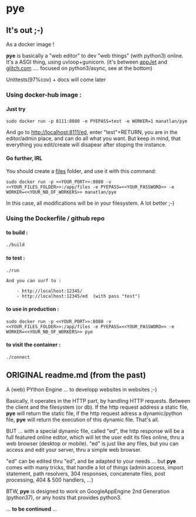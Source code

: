 # pye

## It's out ;-)

As a docker image !

**pye** is basically a "web editor" to dev "web things" (with python3) online. It's a ASGI thing, using uvloop+gunicorn. (it's between [appJet](https://en.wikipedia.org/wiki/AppJet) and [glitch.com](https://glitch.com) .... focused on python3/async, see at the bottom)

Unittests(97%cov) + docs will come later

### Using docker-hub image :

#### Just try

    sudo docker run -p 8111:8080 -e PYEPASS=test -e WORKER=1 manatlan/pye

And go to [http://localhost:8111/ed](http://localhost:8111/ed), enter "test"+RETURN, you are in the editor/admin place, and
can do all what you want. But keep in mind, that everything you edit/create will disapear after stoping the instance.

#### Go further, IRL

You should create a [files](https://github.com/manatlan/pye/tree/master/files) folder, and use it with this command:

    sudo docker run -p <<YOUR_PORT>>:8080 -v <<YOUR_FILES_FOLDER>>:/app/files -e PYEPASS=<<YOUR_PASSWORD>> -e WORKER=<<YOUR_NB_OF_WORKERS>> manatlan/pye

In this case, all modifications will be in your filesystem. A lot better ;-)


### Using the Dockerfile / github repo


#### to build :

    ./build

#### to test :

    ./run

    And you can surf to :

        - http://localhost:12345/
        - http://localhost:12345/ed  (with pass "test")


#### to use in production :

    sudo docker run -p <<YOUR_PORT>>:8080 -v <<YOUR_FILES_FOLDER>>:/app/files -e PYEPASS=<<YOUR_PASSWORD>> -e WORKER=<<YOUR_NB_OF_WORKERS>> pye


#### to visit the container :

    ./connect



## ORIGINAL readme.md (from the past)

A (web) PYthon Engine ... to developp websites in websites ;-)

Basically, it operates in the HTTP part, by handling HTTP requests. Between the client and the filesystem (or db). If the http request address a static file, **pye** will return the static file, if the http request adress a dynamic/python file, **pye** will return the execution of this dynamic file. That's all.

BUT ... with a special dynamic file, called "ed", the http response will be a full featured online editor, which will let the user edit its files online, thru a web browser (desktop or mobile). "ed" is just like any files, but you can access and edit your server, thru a simple web browser.

"ed" can be edited thru "ed", and be adapted to your needs ... but **pye** comes with many tricks, that handle a lot of things (admin access, import statement, path resolvers, 304 responses, concatenate files, post processing, 404 & 500 handlers, ...)

BTW, **pye** is designed to work on GoogleAppEngine 2nd Generation (python37), or any hosts that provides python3.

... __to be continued__ ...


